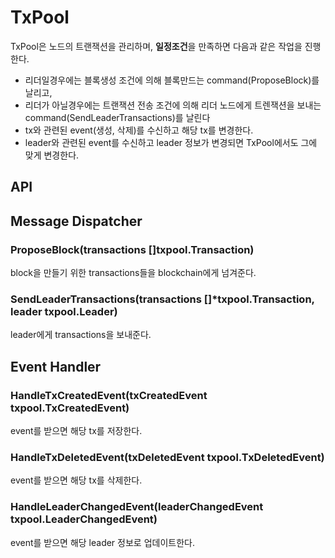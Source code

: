 # TxPool

TxPool은 노드의 트랜잭션을 관리하며, **일정조건**을 만족하면 다음과 같은 작업을 진행한다.

- 리더일경우에는 블록생성 조건에 의해 블록만드는 command(ProposeBlock)를 날리고,
- 리더가 아닐경우에는 트랜잭션 전송 조건에 의해 리더 노드에게 트렌잭션을 보내는 command(SendLeaderTransactions)를 날린다
- tx와 관련된 event(생성, 삭제)를 수신하고 해당 tx를 변경한다.
- leader와 관련된 event를 수신하고 leader 정보가 변경되면 TxPool에서도 그에 맞게 변경한다.

## API
## Message Dispatcher
### ProposeBlock(transactions []txpool.Transaction)
block을 만들기 위한 transactions들을 blockchain에게 넘겨준다.
### SendLeaderTransactions(transactions []*txpool.Transaction, leader txpool.Leader)
leader에게 transactions을 보내준다.

## Event Handler

### HandleTxCreatedEvent(txCreatedEvent txpool.TxCreatedEvent)
event를 받으면 해당 tx를 저장한다.

### HandleTxDeletedEvent(txDeletedEvent txpool.TxDeletedEvent)
event를 받으면 해당 tx를 삭제한다.

### HandleLeaderChangedEvent(leaderChangedEvent txpool.LeaderChangedEvent)
event를 받으면 해당 leader 정보로 업데이트한다.
